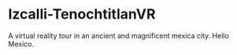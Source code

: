 # Izcalli-TenochtitlanVR
A virtual reality tour in an ancient and magnificent mexica city.
Hello Mexico.
